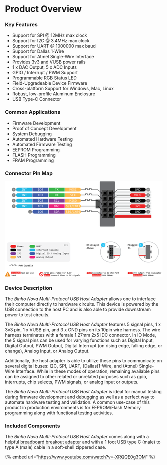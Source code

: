 # Product Overview

### Key Features

* Support for SPI @ 12MHz max clock
* Support for I2C @ 3.4MHz max clock
* Support for UART @ 1000000 max baud
* Support for Dallas 1-Wire
* Support for Atmel Single-Wire Interface
* Provides 3v3 and VUSB power rails
* 1 x DAC Output, 5 x ADC Inputs
* GPIO / Interrupt / PWM Support
* Programmable RGB Status LED
* Field-Upgradeable Device Firmware
* Cross-platform Support for Windows, Mac, Linux
* Robust, low-profile Aluminum Enclosure
* USB Type-C Connector

### Common Applications

* Firmware Development
* Proof of Concept Development
* System Debugging
* Automated Hardware Testing
* Automated Firmware Testing
* EEPROM Programming
* FLASH Programming
* FRAM Programming

### Connector Pin Map

![](../.gitbook/assets/image%20%2813%29.png)

### Device Description

The _Binho Nova Multi-Protocol USB Host Adapter_ allows one to interface their computer directly to hardware circuits. This device is powered by the USB connection to the host PC and is also able to provide downstream power to test circuits.

The _Binho Nova Multi-Protocol USB Host Adapter_ features 5 signal pins, 1 x 3v3 pin, 1 x VUSB pin, and 3 x GND pins on its 10pin wire harness. The wire harness terminates with a female 1.27mm 2x5 IDC connector. In IO Mode, the 5 signal pins can be used for varying functions such as Digital Input, Digital Output, PWM Output, Digital Interrupt \(on rising edge, falling edge, or change\), Analog Input, or Analog Output.

Additionally, the host adapter is able to utilize these pins to communicate on several digital buses: I2C, SPI, UART, \(Dallas\)1-Wire, and \(Atmel\) Single-Wire Interface. While in these modes of operation, remaining available pins can be assigned to other related or unrelated purposes such as gpio, interrupts, chip selects, PWM signals, or analog input or outputs.

The _Binho Nova Multi-Protocol USB Host Adapter_ is ideal for manual testing during firmware development and debugging as well as a perfect way to automate hardware testing and validation. A common use-case of this product in production environments is for EEPROM/Flash Memory programming along with functional testing activities.

### Included Components

The _Binho Nova Multi-Protocol USB Host Adapter_ comes along with a helpful [breadboard breakout adapter](https://binho.io/collections/accessories/products/breadboard-breakout) and with a 1 foot USB type C \(male\) to type A \(male\) cable in a soft-shell zippered case.

{% embed url="https://www.youtube.com/watch?v=-XRQQE0g3OM" %}



  


